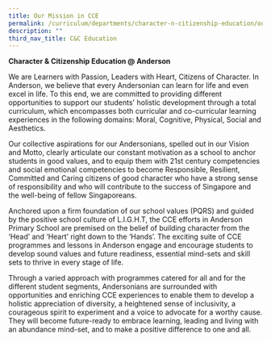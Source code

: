 ```yaml
---
title: Our Mission in CCE
permalink: /curriculum/departments/character-n-citizenship-education/our-mission-in-cce/
description: ""
third_nav_title: C&C Education
---
```


<p><strong>Character &amp; Citizenship Education @ Anderson</strong></p>
<p>We are Learners with Passion, Leaders with Heart, Citizens of Character. In Anderson, we believe that every Andersonian can learn for life and even excel in life. To this end, we are committed to providing different opportunities to support our students' holistic development through a total curriculum, which encompasses both curricular and co-curricular learning experiences in the following domains: Moral, Cognitive, Physical, Social and Aesthetics.</p>
<p>Our collective aspirations for our Andersonians, spelled out in our Vision and Motto, clearly articulate our constant motivation as a school to anchor students in good values, and to equip them with 21st century competencies and social emotional competencies to become Responsible, Resilient, Committed and Caring citizens of good character who have a strong sense of responsibility and who will contribute to the success of Singapore and the well-being of fellow Singaporeans.</p>
<p>Anchored upon a firm foundation of our school values (PQRS) and guided by the positive school culture of L.I.G.H.T, the CCE efforts in Anderson Primary School are premised on the belief of building character from the &lsquo;Head&rsquo; and &lsquo;Heart&rsquo; right down to the &lsquo;Hands&rsquo;. The exciting suite of CCE programmes and lessons in Anderson engage and encourage students to develop sound values and future readiness, essential mind-sets and skill sets to thrive in every stage of life.</p>
<p>Through a varied approach with programmes catered for all and for the different student segments, Andersonians are surrounded with opportunities and enriching CCE experiences to enable them to develop a holistic appreciation of diversity, a heightened sense of inclusivity, a courageous spirit to experiment and a voice to advocate for a worthy cause. They will become future-ready to embrace learning, leading and living with an abundance mind-set, and to make a positive difference to one and all.</p>